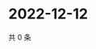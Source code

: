 # 2022-12-12

共 0 条

<!-- BEGIN WEIBO -->
<!-- 最后更新时间 Mon Dec 12 2022 02:00:49 GMT+0800 (China Standard Time) -->

<!-- END WEIBO -->
